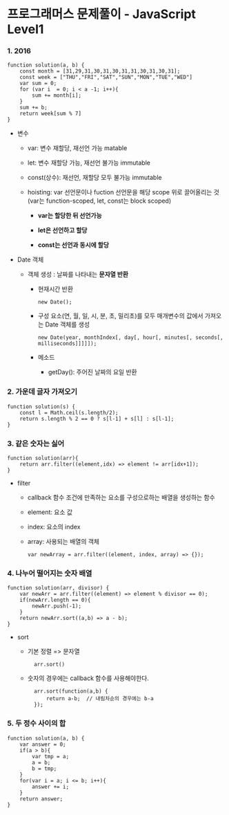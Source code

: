 # 프로그래머스 문제풀이 - JavaScript Level1
### 1. 2016
    function solution(a, b) {
        const month = [31,29,31,30,31,30,31,31,30,31,30,31];
        const week = ["THU","FRI","SAT","SUN","MON","TUE","WED"]
        var sum = 0;
        for (var i  = 0; i < a -1; i++){
            sum += month[i];
        }
        sum += b;
        return week[sum % 7]
    }

- 변수

    - var: 변수 재할당, 재선언 가능 matable

    - let: 변수 재할당 가능, 재선언 불가능 immutable

    - const(상수): 재선언, 재할당 모두 불가능 immutable

    - hoisting: var 선언문이나 fuction 선언문을 해당 scope 위로 끌어올리는 것 (var는 function-scoped, let, const는 block scoped)

        - **var는 할당한 뒤 선언가능**

        - **let은 선언하고 할당**

        - **const는 선언과 동시에 할당**
  
- Date 객체

    - 객체 생성 : 날짜를 나타내는 **문자열 반환**
      - 현재시간 반환

            new Date();
      - 구성 요소(연, 월, 일, 시, 분, 초, 밀리초)를 모두 매개변수의 값에서 가져오는 Date 객체를 생성

            new Date(year, monthIndex[, day[, hour[, minutes[, seconds[, milliseconds]]]]]);
      - 메소드

        - getDay(): 주어진 날짜의 요일 반환
  
  
### 2. 가운데 글자 가져오기
    function solution(s) {
        const l = Math.ceil(s.length/2);
        return s.length % 2 == 0 ? s[l-1] + s[l] : s[l-1];
    }
    

### 3. 같은 숫자는 싫어
    function solution(arr){
        return arr.filter((element,idx) => element != arr[idx+1]);
    }

- filter

  - callback 함수 조건에 만족하는 요소를 구성으로하는 배열을 생성하는 함수
  
  - element: 요소 값
  
  - index: 요소의 index
  
  - array: 사용되는 배열의 객체
  
        var newArray = arr.filter((element, index, array) => {});


### 4. 나누어 떨어지는 숫자 배열
    function solution(arr, divisor) {
        var newArr = arr.filter((element) => element % divisor == 0);
        if(newArr.length == 0){
            newArr.push(-1);
        }
        return newArr.sort((a,b) => a - b);
    }
    
- sort
    - 기본 정렬 => 문자열
    
            arr.sort()
    - 숫자의 경우에는 callback 함수를 사용해야한다.
    
            arr.sort(function(a,b) {
                return a-b;  // 내림차순의 경우에는 b-a
            });
            
### 5. 두 정수 사이의 합
    function solution(a, b) {
        var answer = 0;
        if(a > b){
            var tmp = a;
            a = b;
            b = tmp;
        }
        for(var i = a; i <= b; i++){
            answer += i;
        }
        return answer;
    }
